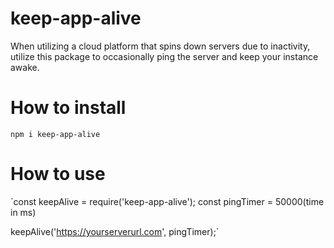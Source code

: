 # keep-app-alive
When utilizing a cloud platform that spins down servers due to inactivity, utilize this package to occasionally ping the server and keep your instance awake.

# How to install
`npm i keep-app-alive`

# How to use
`const keepAlive = require('keep-app-alive');
 const pingTimer = 50000(time in ms)

 keepAlive('https://yourserverurl.com', pingTimer);`